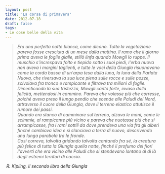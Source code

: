 ```yaml
---
layout: post
title: 'La corsa di primavera'
date: 2012-07-18
draft: false
tags: 
- Le cose belle della vita
---
```


> _Era una perfetta notte bianca, come dicono. Tutta la vegetazione pareva fosse cresciuta di un mese dalla mattina. Il ramo che il giorno prima aveva le foglie gialle, stillò linfa quando Mowgli lo ruppe. Il muschio s'increspava folto e tiepido sotto i suoi piedi, l'erba nuova non aveva i margini taglienti, e tutte le voci della Giungla risuonavano come la corda bassa di un'arpa tesa dalla luna, la luna della Parlata Nuova, che riversava la sua luce piena sulle rocce e sulle pozze, scivolava fra tronco e rampicante e filtrava tra milioni di foglie. Dimenticando la sua tristezza, Mowgli cantò forte, invaso dalla felicità, mettendosi in cammino. Pareva che volasse più che corresse, poiché aveva preso il lungo pendio che scende alle Paludi del Nord, attraverso il cuore della Giungla, dove il terreno elastico attutisce il rumore dei passi.  
> Quando era stanco di camminare sul terreno, alzava le mani, come le scimmie, al rampicante più vicino e pareva che nuotasse più che si arrampicasse, fra i rami sottili da dove prendeva una via fra gli alberi finché cambiava idea e si slanciava a terra di nuovo, descrivendo una lunga parabola tra le fronde.  
> Così correva, talvolta gridando talvolta cantando fra sé, la creatura più felice di tutta la Giungla quella notte, finché il profumo dei fiori l'avvertì che era vicino alle Paludi che si stendevano lontano al di là degli estremi territori di caccia._

 _R. Kipling, Il secondo libro della Giungla_